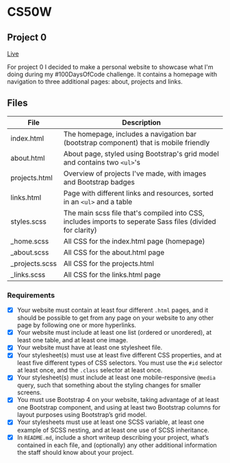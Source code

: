 # CS50W
## Project 0 

[Live](https://eline.dev/)

For project 0 I decided to make a personal website to showcase what I'm doing during my #100DaysOfCode challenge. It contains a homepage with navigation to three additional pages: about, projects and links.

## Files

File           | Description
-------------  | -------------
index.html     | The homepage, includes a navigation bar (bootstrap component) that is mobile friendly 
about.html     | About page, styled using Bootstrap's grid model and contains two `<ul>`'s
projects.html  | Overview of projects I've made, with images and Bootstrap badges
links.html     | Page with different links and resources, sorted in an `<ul>` and a table
styles.scss    | The main scss file that's compiled into CSS, includes imports to seperate Sass files (divided for clarity)
_home.scss     | All CSS for the index.html page (homepage)
_about.scss    | All CSS for the about.html page
_projects.scss | All CSS for the projects.html
_links.scss    | All CSS for the links.html page



### Requirements
- [x] Your website must contain at least four different `.html` pages, and it should be possible to get from any page on your website to any other page by following one or more hyperlinks.
- [x] Your website must include at least one list (ordered or unordered), at least one table, and at least one image.
- [x] Your website must have at least one stylesheet file.
- [x] Your stylesheet(s) must use at least five different CSS properties, and at least five different types of CSS selectors. You must use the `#id` selector at least once, and the `.class` selector at least once.
- [x] Your stylesheet(s) must include at least one mobile-responsive `@media` query, such that something about the styling changes for smaller screens.
- [x] You must use Bootstrap 4 on your website, taking advantage of at least one Bootstrap component, and using at least two Bootstrap columns for layout purposes using Bootstrap’s grid model.
- [x] Your stylesheets must use at least one SCSS variable, at least one example of SCSS nesting, and at least one use of SCSS inheritance.
- [x] In `README.md`, include a short writeup describing your project, what’s contained in each file, and (optionally) any other additional information the staff should know about your project.